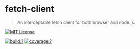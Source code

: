 # fetch-client

> An interceptable fetch client for both browser and node.js.

[![MIT License](https://img.shields.io/badge/license-MIT_License-green.svg?style=flat-square)](https://github.com/bubkoo/fetch-client/blob/master/LICENSE)

[![build:?](https://img.shields.io/travis/bubkoo/fetch-client/master.svg?style=flat-square)](https://travis-ci.org/bubkoo/fetch-client)
[![coverage:?](https://img.shields.io/coveralls/bubkoo/fetch-client/master.svg?style=flat-square)](https://coveralls.io/github/bubkoo/fetch-client)

